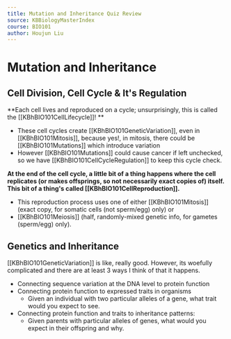```yaml
---
title: Mutation and Inheritance Quiz Review
source: KBBiologyMasterIndex
course: BIO101
author: Houjun Liu
---
```


# Mutation and Inheritance
## Cell Division, Cell Cycle & It's Regulation
**Each cell lives and reproduced on a cycle; unsurprisingly, this is called the [[KBhBIO101CellLifecycle]]! **

- These cell cycles create [[KBhBIO101GeneticVariation]], even in [[KBhBIO101Mitosis]], because yes!, in mitosis, there could be [[KBhBIO101Mutations]] which introduce variation
- However [[KBhBIO101Mutations]] could cause cancer if left unchecked, so we have [[KBhBIO101CellCycleRegulation]] to keep this cycle check.

**At the end of the cell cycle, a little bit of a thing happens where the cell replicates (or makes offsprings, so not necessarily exact copies of) itself. This bit of a thing's called [[KBhBIO101CellReproduction]].**

- This reproduction process uses one of either [[KBhBIO101Mitosis]] (exact copy, for somatic cells (not sperm/egg) only) or 
- [[KBhBIO101Meiosis]] (half, randomly-mixed genetic info, for gametes (sperm/egg) only).

## Genetics and Inheritance
[[KBhBIO101GeneticVariation]] is like, really good. However, its woefully complicated and there are at least 3 ways I think of that it happens. 

-   Connecting sequence variation at the DNA level to protein function
-   Connecting protein function to expressed traits in organisms
	-   Given an individual with two particular alleles of a gene, what trait would you expect to see.
-   Connecting protein function and traits to inheritance patterns:
	-   Given parents with particular alleles of genes, what would you expect in their offspring and why.


